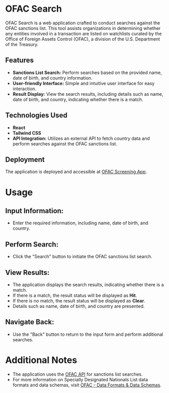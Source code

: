# OFAC Search

OFAC Search is a web application crafted to conduct searches against the OFAC sanctions list. This tool assists organizations in determining whether any entities involved in a transaction are listed on watchlists curated by the Office of Foreign Assets Control (OFAC), a division of the U.S. Department of the Treasury.

## Features

- **Sanctions List Search:** Perform searches based on the provided name, date of birth, and country information.
- **User-friendly Interface:** Simple and intuitive user interface for easy interaction.
- **Result Display:** View the search results, including details such as name, date of birth, and country, indicating whether there is a match.

## Technologies Used

- **React** 
- **Tailwind CSS** 
- **API Integration:** Utilizes an external API to fetch country data and perform searches against the OFAC sanctions list.

## Deployment

The application is deployed and accessible at [OFAC Screening App](https://ofac-screening-app.vercel.app/).

# Usage

## Input Information:

- Enter the required information, including name, date of birth, and country.

## Perform Search:

- Click the "Search" button to initiate the OFAC sanctions list search.

## View Results:

- The application displays the search results, indicating whether there is a match.
- If there is a match, the result status will be displayed as **Hit**.
- If there is no match, the result status will be displayed as **Clear**.
- Details such as name, date of birth, and country are presented.

## Navigate Back:

- Use the "Back" button to return to the input form and perform additional searches.

# Additional Notes

- The application uses the [OFAC API](https://your-ofac-api-url.com) for sanctions list searches.
- For more information on Specially Designated Nationals List data formats and data schemas, visit [OFAC - Data Formats & Data Schemas](https://ofac.treasury.gov/specially-designated-nationals-list-data-formats-data-schemas).
